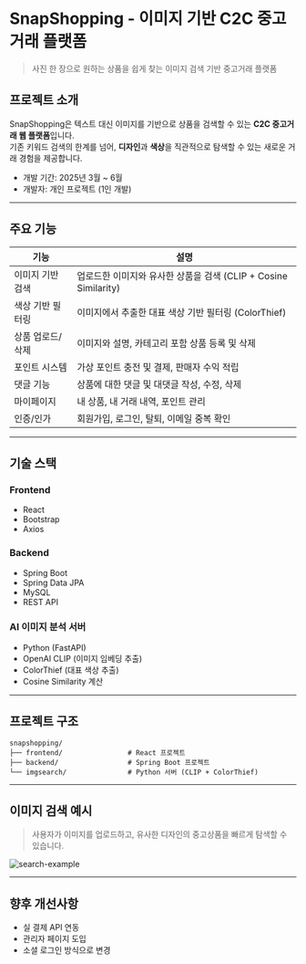 #  SnapShopping - 이미지 기반 C2C 중고거래 플랫폼

> 사진 한 장으로 원하는 상품을 쉽게 찾는 이미지 검색 기반 중고거래 플랫폼

##  프로젝트 소개

SnapShopping은 텍스트 대신 이미지를 기반으로 상품을 검색할 수 있는 **C2C 중고거래 웹 플랫폼**입니다.  
기존 키워드 검색의 한계를 넘어, **디자인**과 **색상**을 직관적으로 탐색할 수 있는 새로운 거래 경험을 제공합니다.

-  개발 기간: 2025년 3월 ~ 6월
- 개발자: 개인 프로젝트 (1인 개발)

---

## 주요 기능

| 기능 | 설명 |
|------|------|
| 이미지 기반 검색 | 업로드한 이미지와 유사한 상품을 검색 (CLIP + Cosine Similarity) |
| 색상 기반 필터링 | 이미지에서 추출한 대표 색상 기반 필터링 (ColorThief) |
| 상품 업로드/삭제 | 이미지와 설명, 카테고리 포함 상품 등록 및 삭제 |
| 포인트 시스템 | 가상 포인트 충전 및 결제, 판매자 수익 적립 |
| 댓글 기능 | 상품에 대한 댓글 및 대댓글 작성, 수정, 삭제 |
| 마이페이지 | 내 상품, 내 거래 내역, 포인트 관리 |
| 인증/인가 | 회원가입, 로그인, 탈퇴, 이메일 중복 확인 |

---

## 기술 스택

### Frontend
- React
- Bootstrap
- Axios

### Backend
- Spring Boot
- Spring Data JPA
- MySQL
- REST API

### AI 이미지 분석 서버
- Python (FastAPI)
- OpenAI CLIP (이미지 임베딩 추출)
- ColorThief (대표 색상 추출)
- Cosine Similarity 계산

---

## 프로젝트 구조

```
snapshopping/
├── frontend/                # React 프로젝트
├── backend/                 # Spring Boot 프로젝트
└── imgsearch/               # Python 서버 (CLIP + ColorThief)
```

---

## 이미지 검색 예시

> 사용자가 이미지를 업로드하고, 유사한 디자인의 중고상품을 빠르게 탐색할 수 있습니다.

<!-- 예시 이미지가 있다면 아래 URL을 교체하세요 -->
![search-example](https://private-user-images.githubusercontent.com/119550060/464037542-b570b856-d2ac-4651-9dba-aac3d92e01fb.png?jwt=eyJhbGciOiJIUzI1NiIsInR5cCI6IkpXVCJ9.eyJpc3MiOiJnaXRodWIuY29tIiwiYXVkIjoicmF3LmdpdGh1YnVzZXJjb250ZW50LmNvbSIsImtleSI6ImtleTUiLCJleHAiOjE3NTIwNDQ2NjgsIm5iZiI6MTc1MjA0NDM2OCwicGF0aCI6Ii8xMTk1NTAwNjAvNDY0MDM3NTQyLWI1NzBiODU2LWQyYWMtNDY1MS05ZGJhLWFhYzNkOTJlMDFmYi5wbmc_WC1BbXotQWxnb3JpdGhtPUFXUzQtSE1BQy1TSEEyNTYmWC1BbXotQ3JlZGVudGlhbD1BS0lBVkNPRFlMU0E1M1BRSzRaQSUyRjIwMjUwNzA5JTJGdXMtZWFzdC0xJTJGczMlMkZhd3M0X3JlcXVlc3QmWC1BbXotRGF0ZT0yMDI1MDcwOVQwNjU5MjhaJlgtQW16LUV4cGlyZXM9MzAwJlgtQW16LVNpZ25hdHVyZT0yMzA3N2UwMzE2OTg1MTNiZTJmODVhZmUwYjRlMTYzODBkYTA0YjlhOGVkNDQ2MThjODAzNzFjZWU2OWZjNTljJlgtQW16LVNpZ25lZEhlYWRlcnM9aG9zdCJ9.n2nRTTB-GEFCYcH_oroqWdY8HTBvHEsCtKkovE42VC4)

---

## 향후 개선사항

- 실 결제 API 연동
- 관리자 페이지 도입
- 소셜 로그인 방식으로 변경

